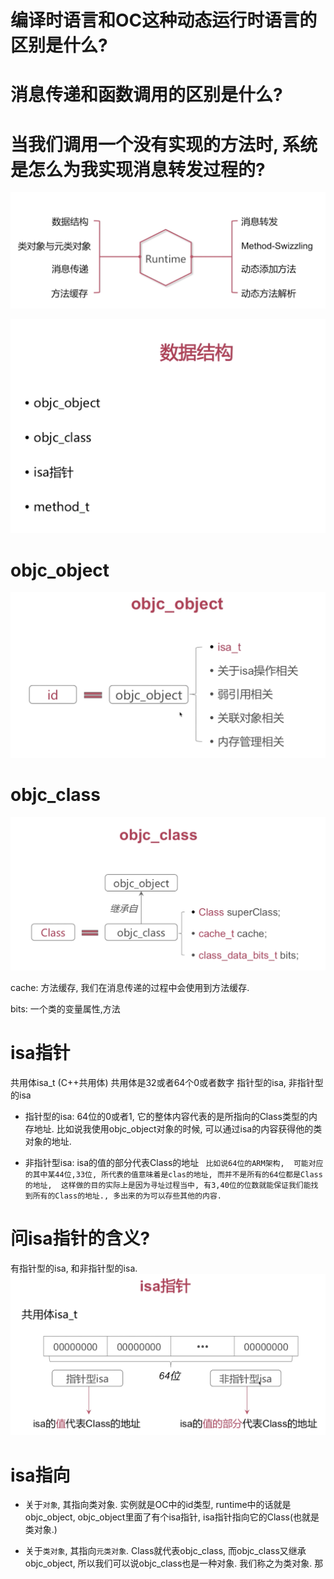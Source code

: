 # 编译时语言和OC这种动态运行时语言的区别是什么?

# 消息传递和函数调用的区别是什么?

# 当我们调用一个没有实现的方法时, 系统是怎么为我实现消息转发过程的?





![04-01-01](image/04-01-01.png)

![04-01-02](image/04-01-02.png)



# objc_object
![04-01-03](image/04-01-03.png)


# objc_class

![04-01-04](image/04-01-04.png)


cache: 方法缓存, 我们在消息传递的过程中会使用到方法缓存.

bits: 一个类的变量属性,方法


# isa指针
共用体isa_t (C++共用体)
共用体是32或者64个0或者数字
指针型的isa, 非指针型的isa

- 指针型的isa: 64位的0或者1, 它的整体内容代表的是所指向的Class类型的内存地址.
比如说我使用objc_object对象的时候, 可以通过isa的内容获得他的类对象的地址.

- 非指针型isa:  isa的值的部分代表Class的地址
` 比如说64位的ARM架构,  可能对应的其中某44位,33位, 所代表的值意味着是clas的地址, 而并不是所有的64位都是Class的地址,  这样做的目的实际上是因为寻址过程当中, 有3,40位的位数就能保证我们能找到所有的Class的地址., 多出来的为可以存些其他的内容.`


# 问isa指针的含义?
有指针型的isa, 和非指针型的isa.
![04-01-05](image/04-01-05.png)




# isa指向

- 关于`对象`, 其指向类对象.
实例就是OC中的id类型, runtime中的话就是objc_object,  objc_object里面了有个isa指针, isa指针指向它的Class(也就是类对象.)


- 关于`类对象`,  其指向`元类对象`.
Class就代表objc_class, 而objc_class又继承objc_object,  所以我们可以说objc_class也是一种对象. 我们称之为类对象.
那


